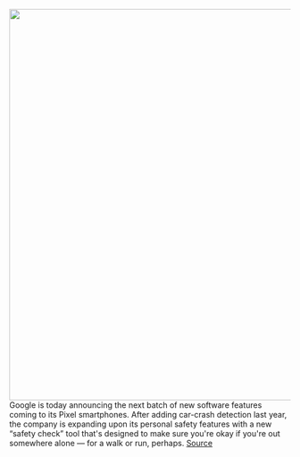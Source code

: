 <img src='https://cdn.vox-cdn.com/thumbor/cU6HrNtEPUNTgTZhDhXyXdkQ_WM=/0x0:2040x1360/1200x800/filters:focal(872x632:1198x958)/cdn.vox-cdn.com/uploads/chorus_image/image/66881082/vpavic_191016_3730_0085.0.jpg' width='700px' /><br/>
Google is today announcing the next batch of new software features coming to its Pixel smartphones. After adding car-crash detection last year, the company is expanding upon its personal safety features with a new “safety check” tool that's designed to make sure you're okay if you're out somewhere alone — for a walk or run, perhaps.
<a href='https://www.theverge.com/2020/6/1/21276908/google-pixel-feature-drop-june-2020-safety-check-bedtime'> Source <a/>